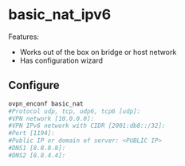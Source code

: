 # basic_nat_ipv6

Features:  

- Works out of the box on bridge or host network
- Has configuration wizard

## Configure

``` bash
ovpn_enconf basic_nat
#Protocol udp, tcp, udp6, tcp6 [udp]:
#VPN network [10.0.0.0]:
#VPN IPv6 network with CIDR [2001:db8::/32]:
#Port [1194]:
#Public IP or domain of server: <PUBLIC IP>
#DNS1 [8.8.8.8]:
#DNS2 [8.8.4.4]:
```
